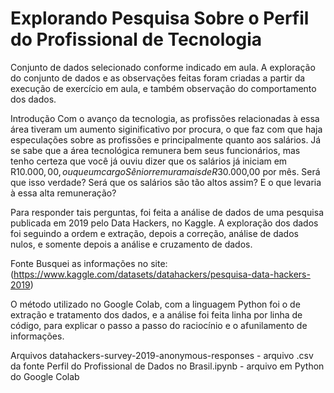 # Explorando Pesquisa Sobre o Perfil do Profissional de Tecnologia

Conjunto de dados selecionado conforme indicado em aula. A exploração do conjunto de dados e as observações feitas foram criadas a partir da execução de exercício em aula, e também observação do comportamento dos dados.


Introdução
Com o avanço da tecnologia, as profissões relacionadas à essa área tiveram um aumento siginificativo por procura, o que faz com que haja especulações sobre as profissões e principalmente quanto aos salários.
Já se sabe que a área tecnológica remunera bem seus funcionários, mas tenho certeza que você já ouviu dizer que os salários já iniciam em R$10.000,00, ou que um cargo Sênior remura mais de R$30.000,00 por mês. Será que isso verdade? Será que os salários são tão altos assim? E o que levaria à essa alta remuneração?

Para responder tais perguntas, foi feita a análise de dados de uma pesquisa publicada em 2019 pelo Data Hackers, no Kaggle. A exploração dos dados foi seguindo a ordem e extração, depois a correção, análise de dados nulos, e somente depois a análise e cruzamento de dados.

Fonte
Busquei as informações no site: (https://www.kaggle.com/datasets/datahackers/pesquisa-data-hackers-2019)

O método utilizado no Google Colab, com a linguagem Python foi o de extração e tratamento dos dados, e a análise foi feita linha por linha de código, para explicar o passo a passo do raciocínio e o afunilamento de informações.


Arquivos
datahackers-survey-2019-anonymous-responses - arquivo .csv da fonte
Perfil do Profissional de Dados no Brasil.ipynb - arquivo em Python do Google Colab

